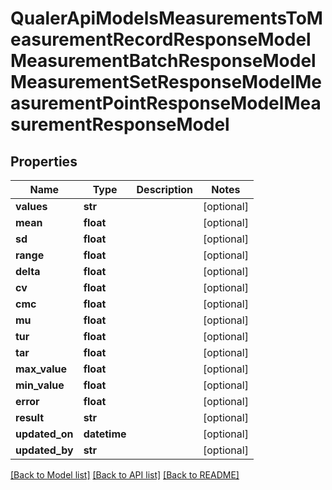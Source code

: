 # QualerApiModelsMeasurementsToMeasurementRecordResponseModelMeasurementBatchResponseModelMeasurementSetResponseModelMeasurementPointResponseModelMeasurementResponseModel

## Properties
Name | Type | Description | Notes
------------ | ------------- | ------------- | -------------
**values** | **str** |  | [optional] 
**mean** | **float** |  | [optional] 
**sd** | **float** |  | [optional] 
**range** | **float** |  | [optional] 
**delta** | **float** |  | [optional] 
**cv** | **float** |  | [optional] 
**cmc** | **float** |  | [optional] 
**mu** | **float** |  | [optional] 
**tur** | **float** |  | [optional] 
**tar** | **float** |  | [optional] 
**max_value** | **float** |  | [optional] 
**min_value** | **float** |  | [optional] 
**error** | **float** |  | [optional] 
**result** | **str** |  | [optional] 
**updated_on** | **datetime** |  | [optional] 
**updated_by** | **str** |  | [optional] 

[[Back to Model list]](../README.md#documentation-for-models) [[Back to API list]](../README.md#documentation-for-api-endpoints) [[Back to README]](../README.md)

